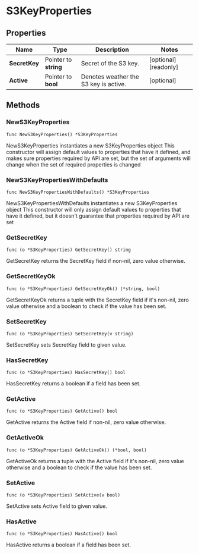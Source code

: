 # S3KeyProperties

## Properties

|Name | Type | Description | Notes|
|------------ | ------------- | ------------- | -------------|
|**SecretKey** | Pointer to **string** | Secret of the S3 key. | [optional] [readonly] |
|**Active** | Pointer to **bool** | Denotes weather the S3 key is active. | [optional] |

## Methods

### NewS3KeyProperties

`func NewS3KeyProperties() *S3KeyProperties`

NewS3KeyProperties instantiates a new S3KeyProperties object
This constructor will assign default values to properties that have it defined,
and makes sure properties required by API are set, but the set of arguments
will change when the set of required properties is changed

### NewS3KeyPropertiesWithDefaults

`func NewS3KeyPropertiesWithDefaults() *S3KeyProperties`

NewS3KeyPropertiesWithDefaults instantiates a new S3KeyProperties object
This constructor will only assign default values to properties that have it defined,
but it doesn't guarantee that properties required by API are set

### GetSecretKey

`func (o *S3KeyProperties) GetSecretKey() string`

GetSecretKey returns the SecretKey field if non-nil, zero value otherwise.

### GetSecretKeyOk

`func (o *S3KeyProperties) GetSecretKeyOk() (*string, bool)`

GetSecretKeyOk returns a tuple with the SecretKey field if it's non-nil, zero value otherwise
and a boolean to check if the value has been set.

### SetSecretKey

`func (o *S3KeyProperties) SetSecretKey(v string)`

SetSecretKey sets SecretKey field to given value.

### HasSecretKey

`func (o *S3KeyProperties) HasSecretKey() bool`

HasSecretKey returns a boolean if a field has been set.

### GetActive

`func (o *S3KeyProperties) GetActive() bool`

GetActive returns the Active field if non-nil, zero value otherwise.

### GetActiveOk

`func (o *S3KeyProperties) GetActiveOk() (*bool, bool)`

GetActiveOk returns a tuple with the Active field if it's non-nil, zero value otherwise
and a boolean to check if the value has been set.

### SetActive

`func (o *S3KeyProperties) SetActive(v bool)`

SetActive sets Active field to given value.

### HasActive

`func (o *S3KeyProperties) HasActive() bool`

HasActive returns a boolean if a field has been set.



